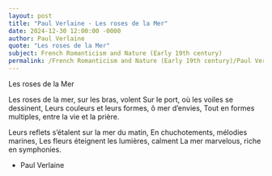 ```yaml
---
layout: post
title: "Paul Verlaine - Les roses de la Mer"
date: 2024-12-30 12:00:00 -0000
author: Paul Verlaine
quote: "Les roses de la Mer"
subject: French Romanticism and Nature (Early 19th century)
permalink: /French Romanticism and Nature (Early 19th century)/Paul Verlaine/Paul Verlaine - Les roses de la Mer
---
```


Les roses de la Mer

Les roses de la mer, sur les bras, volent
Sur le port, où les voiles se dessinent,
Leurs couleurs et leurs formes, ô mer d’envies,
Tout en formes multiples, entre la vie et la prière.

Leurs reflets s’étalent sur la mer du matin,
En chuchotements, mélodies marines,
Les fleurs éteignent les lumières, calment
La mer marvelous, riche en symphonies.

- Paul Verlaine
